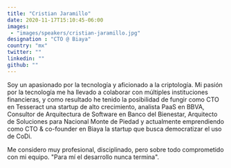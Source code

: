 ```yaml
---
title: "Cristian Jaramillo"
date: 2020-11-17T15:10:45-06:00
images:
 - "images/speakers/cristian-jaramillo.jpg"
designation : "CTO @ Biaya"
country: "mx"
twitter: ""
linkedin: ""
github: ""
---
```


Soy un apasionado por la tecnología y aficionado a la criptología. Mi pasión por la tecnología me ha llevado a colaborar con múltiples instituciones financieras, y como resultado he tenido la posibilidad de fungir como CTO en Tesseract una startup de alto crecimiento, analista PaaS en BBVA, Consultor de Arquitectura de Software en Banco del Bienestar, Arquitecto de Soluciones para Nacional Monte de Piedad y actualmente emprendiendo como CTO & co-founder en Biaya la startup que busca democratizar el uso de CoDi. 

Me considero muy profesional, disciplinado, pero sobre todo comprometido con mi equipo. "Para mí el desarrollo nunca termina".
